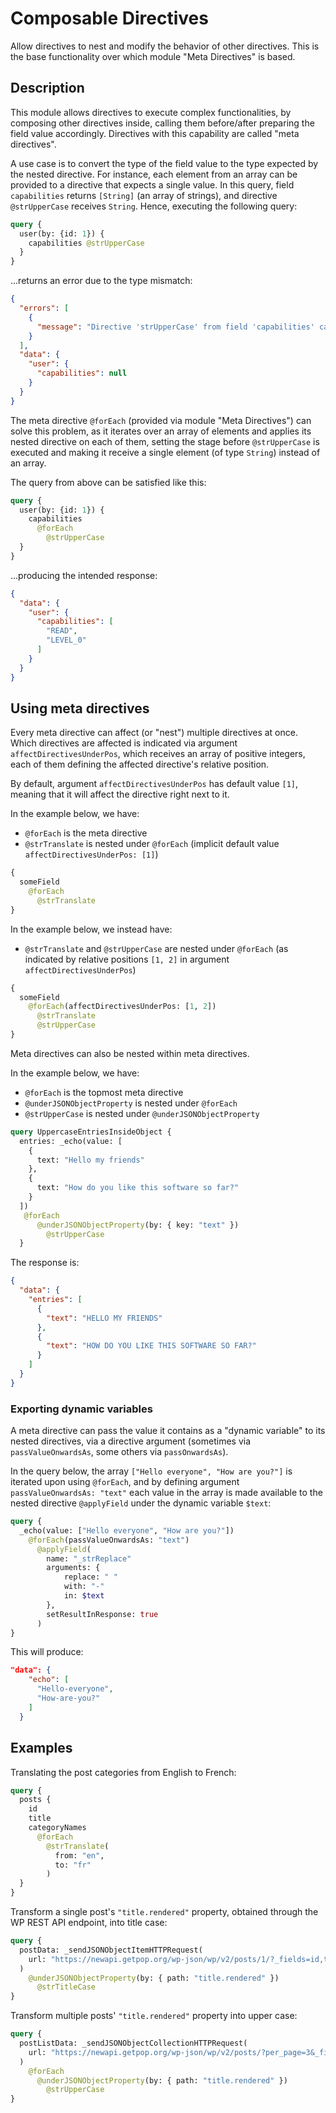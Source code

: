 # Composable Directives

Allow directives to nest and modify the behavior of other directives. This is the base functionality over which module "Meta Directives" is based.

## Description

This module allows directives to execute complex functionalities, by composing other directives inside, calling them before/after preparing the field value accordingly. Directives with this capability are called "meta directives".

A use case is to convert the type of the field value to the type expected by the nested directive. For instance, each element from an array can be provided to a directive that expects a single value. In this query, field `capabilities` returns `[String]` (an array of strings), and directive `@strUpperCase` receives `String`. Hence, executing the following query:

```graphql
query {
  user(by: {id: 1}) {
    capabilities @strUpperCase
  }
}
```

...returns an error due to the type mismatch:

```json
{
  "errors": [
    {
      "message": "Directive 'strUpperCase' from field 'capabilities' cannot be applied on object with ID '1' because it is not a string"
    }
  ],
  "data": {
    "user": {
      "capabilities": null
    }
  }
}
```

The meta directive `@forEach` (provided via module "Meta Directives") can solve this problem, as it iterates over an array of elements and applies its nested directive on each of them, setting the stage before `@strUpperCase` is executed and making it receive a single element (of type `String`) instead of an array.

The query from above can be satisfied like this:

```graphql
query {
  user(by: {id: 1}) {
    capabilities
      @forEach
        @strUpperCase
  }
}
```

...producing the intended response:

```json
{
  "data": {
    "user": {
      "capabilities": [
        "READ",
        "LEVEL_0"
      ]
    }
  }
}
```

## Using meta directives

Every meta directive can affect (or "nest") multiple directives at once. Which directives are affected is indicated via argument `affectDirectivesUnderPos`, which receives an array of positive integers, each of them defining the affected directive's relative position.

By default, argument `affectDirectivesUnderPos` has default value `[1]`, meaning that it will affect the directive right next to it.

In the example below, we have:

- `@forEach` is the meta directive
- `@strTranslate` is nested under `@forEach` (implicit default value `affectDirectivesUnderPos: [1]`)

```graphql
{
  someField
    @forEach
      @strTranslate
}
```

In the example below, we instead have:

- `@strTranslate` and `@strUpperCase` are nested under `@forEach` (as indicated by relative positions `[1, 2]` in argument `affectDirectivesUnderPos`)

```graphql
{
  someField
    @forEach(affectDirectivesUnderPos: [1, 2])
      @strTranslate
      @strUpperCase
}
```

Meta directives can also be nested within meta directives.

In the example below, we have:

- `@forEach` is the topmost meta directive
- `@underJSONObjectProperty` is nested under `@forEach`
- `@strUpperCase` is nested under `@underJSONObjectProperty`

```graphql
query UppercaseEntriesInsideObject {
  entries: _echo(value: [
    {
      text: "Hello my friends"
    },
    {
      text: "How do you like this software so far?"
    }
  ])
   @forEach
      @underJSONObjectProperty(by: { key: "text" })
        @strUpperCase
  }
```

The response is:

```json
{
  "data": {
    "entries": [
      {
        "text": "HELLO MY FRIENDS"
      },
      {
        "text": "HOW DO YOU LIKE THIS SOFTWARE SO FAR?"
      }
    ]
  }
}
```

### Exporting dynamic variables

A meta directive can pass the value it contains as a "dynamic variable" to its nested directives, via a directive argument (sometimes via `passValueOnwardsAs`, some others via `passOnwardsAs`).

In the query below, the array `["Hello everyone", "How are you?"]` is iterated upon using `@forEach`, and by defining argument `passValueOnwardsAs: "text"` each value in the array is made available to the nested directive `@applyField` under the dynamic variable `$text`:

```graphql
query {
  _echo(value: ["Hello everyone", "How are you?"])
    @forEach(passValueOnwardsAs: "text")
      @applyField(
        name: "_strReplace"
        arguments: {
            replace: " "
            with: "-"
            in: $text
        },
        setResultInResponse: true
      )
}
```

This will produce:

```json
"data": {
    "echo": [
      "Hello-everyone",
      "How-are-you?"
    ]
  }
```

## Examples

Translating the post categories from English to French:

```graphql
query {
  posts {
    id
    title
    categoryNames
      @forEach
        @strTranslate(
          from: "en",
          to: "fr"
        )
  }
}
```

Transform a single post's `"title.rendered"` property, obtained through the WP REST API endpoint, into title case:

```graphql
query {
  postData: _sendJSONObjectItemHTTPRequest(
    url: "https://newapi.getpop.org/wp-json/wp/v2/posts/1/?_fields=id,type,title,date"
  )
    @underJSONObjectProperty(by: { path: "title.rendered" })
      @strTitleCase
}
```

Transform multiple posts' `"title.rendered"` property into upper case:

```graphql
query {
  postListData: _sendJSONObjectCollectionHTTPRequest(
    url: "https://newapi.getpop.org/wp-json/wp/v2/posts/?per_page=3&_fields=id,type,title,date"
  )
    @forEach
      @underJSONObjectProperty(by: { path: "title.rendered" })
        @strUpperCase
}
```
